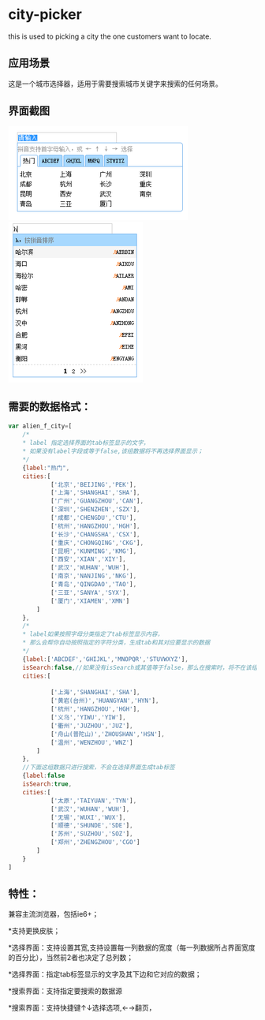 city-picker
===========

this is used to picking a city the one customers want to  locate.  

应用场景
--------

这是一个城市选择器，适用于需要搜索城市关键字来搜索的任何场景。


界面截图
--------

![选择界面](img/select-panel.png "选择界面")
![搜索结果界面](img/search-panel.png "搜索结果界面")

需要的数据格式：
-----------

```js
var alien_f_city=[
	/*
	* label 指定选择界面的tab标签显示的文字，
	* 如果没有label字段或等于false,该组数据将不再选择界面显示；
	*/
	{label:"热门",
	cities:[
			['北京','BEIJING','PEK'],
			['上海','SHANGHAI','SHA'],
			['广州','GUANGZHOU','CAN'],
			['深圳','SHENZHEN','SZX'],
			['成都','CHENGDU','CTU'],
			['杭州','HANGZHOU','HGH'],
			['长沙','CHANGSHA','CSX'],
			['重庆','CHONGQING','CKG'],
			['昆明','KUNMING','KMG'],
			['西安','XIAN','XIY'],
			['武汉','WUHAN','WUH'],
			['南京','NANJING','NKG'],
			['青岛','QINGDAO','TAO'],
			['三亚','SANYA','SYX'],
			['厦门','XIAMEN','XMN']
		]
	},
	/*
	* label如果按照字母分类指定了tab标签显示内容，
	* 那么会帮你自动按照指定的字符分类，生成tab和其对应要显示的数据
	*/
	{label:['ABCDEF','GHIJKL','MNOPQR','STUVWXYZ'],
	isSearch:false,//如果没有isSearch或其值等于false，那么在搜索时，将不在该组数据里进行搜索。
	cities:[

			['上海','SHANGHAI','SHA'],
			['黄岩(台州)','HUANGYAN','HYN'],
			['杭州','HANGZHOU','HGH'],
			['义乌','YIWU','YIW'],
			['衢州','JUZHOU','JUZ'],
			['舟山(普陀山)','ZHOUSHAN','HSN'],
			['温州','WENZHOU','WNZ']
		]
	},
	//下面这组数据只进行搜索，不会在选择界面生成tab标签
	{label:false
	isSearch:true,
	cities:[
			['太原','TAIYUAN','TYN'],
			['武汉','WUHAN','WUH'],
			['无锡','WUXI','WUX'],
			['顺德','SHUNDE','SDE'],
			['苏州','SUZHOU','SOZ'],
			['郑州','ZHENGZHOU','CGO']
		]
	}
]
```

特性：
------

兼容主流浏览器，包括ie6+；

*支持更换皮肤；

*选择界面：支持设置其宽,支持设置每一列数据的宽度（每一列数据所占界面宽度的百分比），当然前2者也决定了总列数；

*选择界面：指定tab标签显示的文字及其下边和它对应的数据；

*搜索界面：支持指定要搜索的数据源

*搜索界面：支持快捷键&uarr;&darr;选择选项,&larr;&rarr;翻页，



